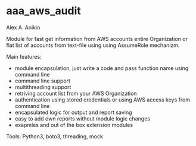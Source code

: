 # aaa_aws_audit
Alex A. Anikin 


Module for fast get information from AWS accounts entire Organization or 
flat list of accounts from text-file using using AssumeRole mechanizm. 

Main features:
- module encapsulation, just write a code and pass function name using command line 
- command line support
- multithreading support
- retriving account list from your AWS Organization
- authentication using stored credentials or using AWS access keys from command line
- encapsulated logic for output and report saving 
- easy to add own reports without module logic changes  
- exapmles and out of the box extension modules

Tools: Python3, boto3, threading, mock 

